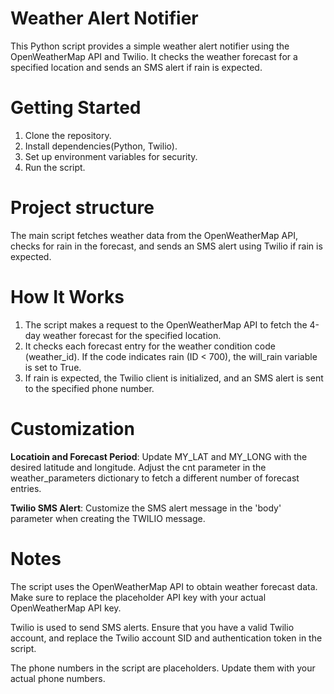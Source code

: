 # Weather Alert Notifier
This Python script provides a simple weather alert notifier using the OpenWeatherMap API and Twilio. It checks the weather forecast for a specified location and sends an SMS alert if rain is expected.

# Getting Started
  1. Clone the repository.
  2. Install dependencies(Python, Twilio).
  3. Set up environment variables for security.
  4. Run the script.

# Project structure
The main script fetches weather data from the OpenWeatherMap API, checks for rain in the forecast, and sends an SMS alert using Twilio if rain is expected.

# How It Works
  1. The script makes a request to the OpenWeatherMap API to fetch the 4-day weather forecast for     the specified location.
  2. It checks each forecast entry for the weather condition code (weather_id). If the code           indicates rain (ID < 700), the will_rain variable is set to True.
  3. If rain is expected, the Twilio client is initialized, and an SMS alert is sent to the             specified phone number.

# Customization
  **Locatioin and Forecast Period**: Update MY_LAT and MY_LONG with the desired latitude and       longitude.
    Adjust the cnt parameter in the weather_parameters dictionary to fetch a different number       of forecast entries.
    
  **Twilio SMS Alert**: Customize the SMS alert message in the 'body' parameter when creating 
    the TWILIO message.

# Notes
The script uses the OpenWeatherMap API to obtain weather forecast data. Make sure to replace the placeholder API key with your actual OpenWeatherMap API key.

Twilio is used to send SMS alerts. Ensure that you have a valid Twilio account, and replace the Twilio account SID and authentication token in the script.

The phone numbers in the script are placeholders. Update them with your actual phone numbers.
